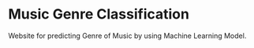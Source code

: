 # Music Genre Classification
 Website for predicting Genre of Music by using Machine Learning Model.
